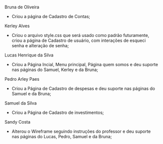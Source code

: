 Bruna de Oliveira
- Criou a página de Cadastro de Contas;

Kerley Alves
- Criou o arquivo style.css que será usado como padrão futuramente, criou a página de Cadastro de usuário, com interações de esqueci senha e alteração de senha;

Lucas Henrique da Silva
- Criou a Página Incial, Menu principal, Página quem somos e deu suporte nas páginas do Samuel, Kerley e da Bruna;

Pedro Arley Paes 
- Criou a Página de Cadastro de despesas e deu suporte nas páginas do Samuel e da Bruna;

Samuel da Silva
- Criou a Página de Cadastro de investimentos;

Sandy Costa
- Alterou o Wireframe seguindo instruções do professor e deu suporte nas páginas do Lucas, Pedro, Samuel e da Bruna; 
